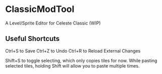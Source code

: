 # ClassicModTool
A Level/Sprite Editor for Celeste Classic (WIP)

## Useful Shortcuts

Ctrl+S to Save
Ctrl+Z to Undo
Ctrl+R to Reload External Changes

Shift+S to toggle selecting, which only copies tiles for now.
While pasting selected tiles, holding Shift will allow you to paste multiple times.
